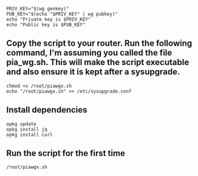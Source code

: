 ```
PRIV_KEY="$(wg genkey)"
PUB_KEY="$(echo "$PRIV_KEY" | wg pubkey)"
echo "Private key is $PRIV_KEY"
echo "Public key is $PUB_KEY"
```

## Copy the script to your router. Run the following command, I'm assuming you called the file pia_wg.sh. This will make the script executable and also ensure it is kept after a sysupgrade.

```
chmod +x /root/piawgx.sh
echo "/root/piawgx.sh" >> /etc/sysupgrade.conf
```

## Install dependencies

```
opkg update
opkg install jq 
opkg install curl
```

## Run the script for the first time

```
/root/piawgx.sh
```
